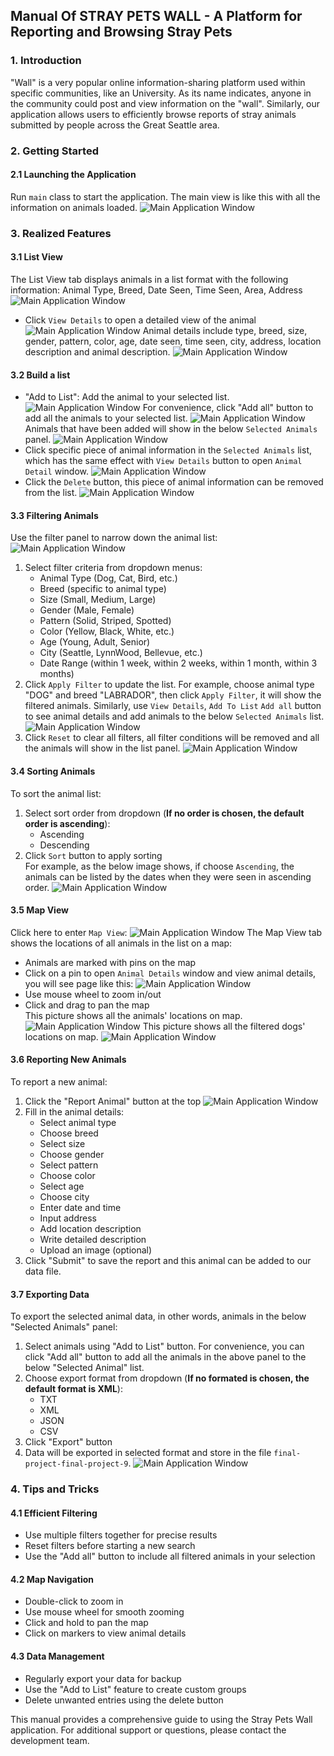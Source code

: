 
## Manual Of STRAY PETS WALL - A Platform for Reporting and Browsing Stray Pets

### 1. Introduction
"Wall" is a very popular online information-sharing platform used within specific communities, like an University. As its name indicates, anyone in the community could post and view information on the "wall".
Similarly, our application allows users to efficiently browse reports of stray animals submitted by people across the Great Seattle area.

### 2. Getting Started

#### 2.1 Launching the Application
Run `main` class to start the application. The main view is like this with all the information on animals loaded.
   ![Main Application Window](screen_shot/run_main.png)
### 3. Realized Features

#### 3.1 List View
The List View tab displays animals in a list format with the following information: Animal Type, Breed, Date Seen, Time Seen, Area, Address
![Main Application Window](screen_shot/animal_list.png)
- Click `View Details` to open a detailed view of the animal
![Main Application Window](screen_shot/animal_list_1.png)
Animal details include type, breed, size, gender, pattern, color, age, date seen, time seen, city, address, location description and animal description.
![Main Application Window](screen_shot/detail.jpg)

  
#### 3.2 Build a list 
- "Add to List": Add the animal to your selected list.
  ![Main Application Window](screen_shot/animal_list_2.png)
  For convenience, click "Add all" button to add all the animals to your selected list.
  ![Main Application Window](screen_shot/add_all.png)
  Animals that have been added will show in the below `Selected Animals` panel.
  ![Main Application Window](screen_shot/selected_animals.png)
- Click specific piece of animal information in the `Selected Animals` list, which has the same effect with `View Details` button to open `Animal Detail` window.
  ![Main Application Window](screen_shot/detail1.png)
- Click the `Delete` button, this piece of animal information can be removed from the list.
  ![Main Application Window](screen_shot/delete.png)

#### 3.3 Filtering Animals
Use the filter panel to narrow down the animal list:
![Main Application Window](screen_shot/filter_panel.png)
1. Select filter criteria from dropdown menus:
    - Animal Type (Dog, Cat, Bird, etc.)
    - Breed (specific to animal type)
    - Size (Small, Medium, Large)
    - Gender (Male, Female)
    - Pattern (Solid, Striped, Spotted)
    - Color (Yellow, Black, White, etc.)
    - Age (Young, Adult, Senior)
    - City (Seattle, LynnWood, Bellevue, etc.)
    - Date Range (within 1 week, within 2 weeks, within 1 month, within 3 months)
2. Click `Apply Filter` to update the list. For example, choose animal type "DOG" and breed "LABRADOR", then click `Apply Filter`, it will show the filtered animals.
Similarly, use `View Details`, `Add To List` `Add all` button to see animal details and add animals to the below `Selected Animals` list.
![Main Application Window](screen_shot/filter_display.png)
3. Click `Reset` to clear all filters, all filter conditions will be removed and all the animals will show in the list panel.
![Main Application Window](screen_shot/reset.png)

#### 3.4 Sorting Animals
To sort the animal list:
1. Select sort order from dropdown (**If no order is chosen, the default order is ascending**):
    - Ascending
    - Descending
2. Click `Sort` button to apply sorting  
For example, as the below image shows, if choose `Ascending`, the animals can be listed by the dates when they were seen in ascending order.
![Main Application Window](screen_shot/sort_by_date.png)

#### 3.5 Map View
Click here to enter `Map View`:
![Main Application Window](screen_shot/open_map.png)
The Map View tab shows the locations of all animals in the list on a map:
- Animals are marked with pins on the map
- Click on a pin to open `Animal Details` window and view animal details, you will see page like this:
![Main Application Window](screen_shot/detail_map.png)
- Use mouse wheel to zoom in/out
- Click and drag to pan the map  
This picture shows all the animals' locations on map.
  ![Main Application Window](screen_shot/map_all.jpg)
This picture shows all the filtered dogs' locations on map.
  ![Main Application Window](screen_shot/map_dog.jpg)

#### 3.6 Reporting New Animals
To report a new animal:
1. Click the "Report Animal" button at the top
   ![Main Application Window](screen_shot/report.png)
2. Fill in the animal details:
    - Select animal type
    - Choose breed
    - Select size
    - Choose gender
    - Select pattern
    - Choose color
    - Select age
    - Choose city
    - Enter date and time
    - Input address
    - Add location description
    - Write detailed description
    - Upload an image (optional)
3. Click "Submit" to save the report and this animal can be added to our data file.

#### 3.7 Exporting Data
To export the selected animal data, in other words, animals in the below "Selected Animals" panel:
1. Select animals using "Add to List" button. For convenience, you can click "Add all" button to add all the animals in the above panel to the below "Selected Animal" list.
2. Choose export format from dropdown (**If no formated is chosen, the default format is XML**):
    - TXT
    - XML
    - JSON
    - CSV
3. Click "Export" button
4. Data will be exported in selected format and store in the file `final-project-final-project-9`.
![Main Application Window](screen_shot/export.png)

### 4. Tips and Tricks

#### 4.1 Efficient Filtering
- Use multiple filters together for precise results
- Reset filters before starting a new search
- Use the "Add all" button to include all filtered animals in your selection

#### 4.2 Map Navigation
- Double-click to zoom in
- Use mouse wheel for smooth zooming
- Click and hold to pan the map
- Click on markers to view animal details

#### 4.3 Data Management
- Regularly export your data for backup
- Use the "Add to List" feature to create custom groups
- Delete unwanted entries using the delete button



This manual provides a comprehensive guide to using the Stray Pets Wall application. For additional support or questions, please contact the development team.
